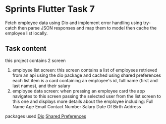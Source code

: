 # Sprints Flutter Task 7
Fetch employee data using Dio and implement error handling using try-catch then parse JSON responses and map them to model then cache the employee list locally.

## Task content

this project contains 2 screen
1. employee list screen:
   this screen contains a list of employees retrieved from an api using the dio package
    and cached using shared preferences
    each list item is a card containing an employee's id, full name (first and last names), and their salary
2. employee data screen:
    when pressing an employee card the app navigates to this screen passing the selected user from the list screen to this one and displays more details about the employee
    including:
     Full Name
     Age
     Email
     Contact Number
     Salary
     Date Of Birth
     Address
            
 packages used
 [Dio](https://pub.dev/packages/dio)
 [Shared Preferences](https://pub.dev/packages/shared_preferences)